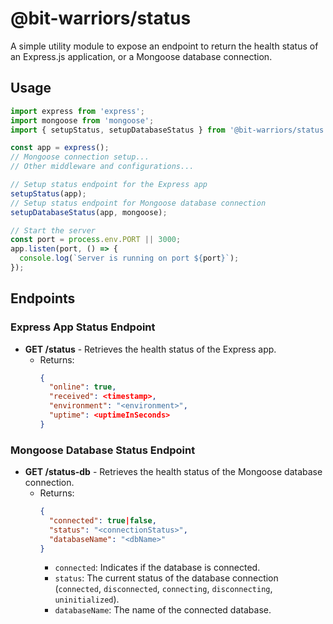 # @bit-warriors/status

A simple utility module to expose an endpoint to return the health status of an Express.js application, or a Mongoose database connection.

## Usage

```javascript
import express from 'express';
import mongoose from 'mongoose';
import { setupStatus, setupDatabaseStatus } from '@bit-warriors/status';

const app = express();
// Mongoose connection setup...
// Other middleware and configurations...

// Setup status endpoint for the Express app
setupStatus(app);
// Setup status endpoint for Mongoose database connection
setupDatabaseStatus(app, mongoose);

// Start the server
const port = process.env.PORT || 3000;
app.listen(port, () => {
  console.log(`Server is running on port ${port}`);
});
```

## Endpoints

### Express App Status Endpoint

- **GET /status** - Retrieves the health status of the Express app.
  - Returns:
    ```json
    {
      "online": true,
      "received": <timestamp>,
      "environment": "<environment>",
      "uptime": <uptimeInSeconds>
    }
    ```

### Mongoose Database Status Endpoint

- **GET /status-db** - Retrieves the health status of the Mongoose database connection.
  - Returns:
    ```json
    {
      "connected": true|false,
      "status": "<connectionStatus>",
      "databaseName": "<dbName>"
    }
    ```
    - `connected`: Indicates if the database is connected.
    - `status`: The current status of the database connection (`connected`, `disconnected`, `connecting`, `disconnecting`, `uninitialized`).
    - `databaseName`: The name of the connected database.